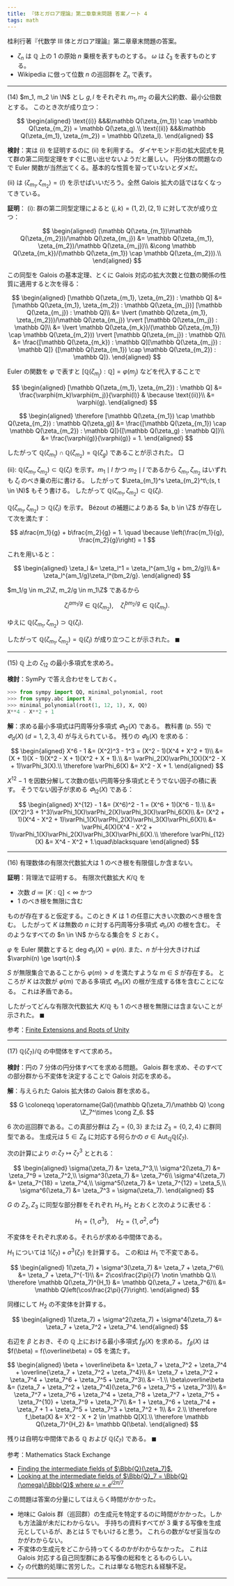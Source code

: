 ```yaml
---
title: 『体とガロア理論』第二章章末問題 答案ノート 4
tags: math
---
```


桂利行著『代数学 III 体とガロア理論』第二章章末問題の答案。

* $\zeta_n$ は $\mathbb Q$ 上の $1$ の原始 $n$ 乗根を表すものとする。
  $\omega$ は $\zeta_3$ を表すものとする。
* Wikipedia に倣って位数 $n$ の巡回群を $Z_n$ で表す。

----

$(14)$ $m_1, m_2 \in \N$ とし $g, l$ をそれぞれ $m_1, m_2$ の最大公約数、最小公倍数とする。
このとき次が成り立つ：

$$
\begin{aligned}
\text{(i)} &&&\mathbb Q(\zeta_{m_1}) \cap \mathbb Q(\zeta_{m_2}) = \mathbb Q(\zeta_g).\\
\text{(ii)} &&&\mathbb Q(\zeta_{m_1}, \zeta_{m_2}) = \mathbb Q(\zeta_l).
\end{aligned}
$$

**検討**：実は $\text{(i)}$ を証明するのに $\text{(ii)}$ を利用する。
ダイヤモンド形の拡大図式を見て群の第二同型定理をすぐに思い出せないようだと厳しい。
円分体の問題なので Euler 関数が当然出てくる。基本的な性質を習っていないとダメだ。

$\text{(ii)}$ は $\langle \zeta_{m_1}, \zeta_{m_2} \rangle = \langle l \rangle$
を示せばいいだろう。全然 Galois 拡大の話ではなくなってきている。

**証明**：
$\text{(i)}:$
群の第二同型定理によると $(j, k) = (1, 2), (2, 1)$ に対して次が成り立つ：

$$
\begin{aligned}
(\mathbb Q(\zeta_{m_1})\mathbb Q(\zeta_{m_2}))/\mathbb Q(\zeta_{m_j})
&= \mathbb Q(\zeta_{m_1}, \zeta_{m_2})/\mathbb Q(\zeta_{m_j})\\
&\cong \mathbb Q(\zeta_{m_k})/(\mathbb Q(\zeta_{m_1}) \cap \mathbb Q(\zeta_{m_2})).\\
\end{aligned}
$$

この同型を Galois の基本定理、とくに Galois 対応の拡大次数と位数の関係の性質に適用すると次を得る：

$$
\begin{aligned}
[\mathbb Q(\zeta_{m_1}, \zeta_{m_2}) : \mathbb Q]
&= [\mathbb Q(\zeta_{m_1}, \zeta_{m_2}) : \mathbb Q(\zeta_{m_j})]
   [\mathbb Q(\zeta_{m_j}) : \mathbb Q]\\
&= \lvert (\mathbb Q(\zeta_{m_1}, \zeta_{m_2}))/\mathbb Q(\zeta_{m_j}) \rvert
   [\mathbb Q(\zeta_{m_j}) : \mathbb Q]\\
&= \lvert \mathbb Q(\zeta_{m_k})/(\mathbb Q(\zeta_{m_1}) \cap \mathbb Q(\zeta_{m_2})) \rvert
  [\mathbb Q(\zeta_{m_j}) : \mathbb Q]\\
&= \frac{[\mathbb Q(\zeta_{m_k}) : \mathbb Q][\mathbb Q(\zeta_{m_j}) : \mathbb Q]}
   {[\mathbb Q(\zeta_{m_1}) \cap \mathbb Q(\zeta_{m_2}) : \mathbb Q]}.
\end{aligned}
$$

Euler の関数を $\varphi$ で表すと $[\mathbb Q(\zeta_{m_j}) : \mathbb Q] = \varphi(m_j)$ などを代入することで

$$
\begin{aligned}
[\mathbb Q(\zeta_{m_1}, \zeta_{m_2}) : \mathbb Q]
&= \frac{\varphi(m_k)\varphi(m_j)}{\varphi(l)} & \because \text{(ii)}\\
&= \varphi(g).
\end{aligned}
$$

$$
\begin{aligned}
\therefore [\mathbb Q(\zeta_{m_1}) \cap \mathbb Q(\zeta_{m_2}) : \mathbb Q(\zeta_g)]
&= \frac{[\mathbb Q(\zeta_{m_1}) \cap \mathbb Q(\zeta_{m_2}) : \mathbb Q]}{[\mathbb Q(\zeta_g) : \mathbb Q]}\\
&= \frac{\varphi(g)}{\varphi(g)} = 1.
\end{aligned}
$$

したがって $\mathbb Q(\zeta_{m_1}) \cap \mathbb Q(\zeta_{m_2}) = \mathbb Q(\zeta_g)$
であることが示された。
$\Box$

$\text{(ii)}:$ $\mathbb Q(\zeta_{m_1}, \zeta_{m_2}) \subset \mathbb Q(\zeta_l)$
を示す。$m_1 \mid l$ かつ $m_2 \mid l$ であるから
$\zeta_{m_1}, \zeta_{m_2}$ はいずれも $\zeta_l$ のべき乗の形に書ける。
したがって $\zeta_{m_1}^s \zeta_{m_2}^t\;(s, t \in \N)$ もそう書ける。
したがって $\mathbb Q(\zeta_{m_1}, \zeta_{m_2}) \subset \mathbb Q(\zeta_l).$

$\mathbb Q(\zeta_{m_1}, \zeta_{m_2}) \supset \mathbb Q(\zeta_l)$ を示す。
Bézout の補題によりある $a, b \in \Z$ が存在して次を満たす：

$$
a\frac{m_1}{g} + b\frac{m_2}{g} = 1. \quad \because \left(\frac{m_1}{g}, \frac{m_2}{g}\right) = 1
$$

これを用いると：

$$
\begin{aligned}
\zeta_l &= \zeta_l^1 = \zeta_l^{am_1/g + bm_2/g}\\
&= \zeta_l^{am_1/g}\zeta_l^{bm_2/g}.
\end{aligned}
$$

$m_1/g \in m_2\Z, m_2/g \in m_1\Z$ であるから

$$
\zeta_l^{am_1/g} \in \mathbb Q(\zeta_{m_2}),\quad
\zeta_l^{bm_2/g} \in \mathbb Q(\zeta_{m_1}).
$$

ゆえに $\mathbb Q(\zeta_{m_1}, \zeta_{m_2}) \supset \mathbb Q(\zeta_l).$

したがって $\mathbb Q(\zeta_{m_1}, \zeta_{m_2}) = \mathbb Q(\zeta_l)$
が成り立つことが示された。
$\blacksquare$

----

$(15)$ $\mathbb Q$ 上の $\zeta_{12}$ の最小多項式を求めろ。

**検討**：SymPy で答え合わせをしておく。

```python
>>> from sympy import QQ, minimal_polynomial, root
>>> from sympy.abc import X
>>> minimal_polynomial(root(1, 12, 1), X, QQ)
X**4 - X**2 + 1
```

**解**：求める最小多項式は円周等分多項式 $\varPhi_{12}(X)$ である。
教科書 (p. 55) で $\varPhi_d(X)\;(d = 1, 2, 3, 4)$ が与えられている。
残りの $\varPhi_6(X)$ を求める：

$$
\begin{aligned}
X^6 - 1 &= (X^2)^3 - 1^3 = (X^2 - 1)(X^4 + X^2 + 1)\\
&= (X + 1)(X - 1)(X^2 - X + 1)(X^2 + X + 1).\\
&= \varPhi_2(X)\varPhi_1(X)(X^2 - X + 1)\varPhi_3(X).\\
\therefore \varPhi_6(X) &= X^2 - X + 1.
\end{aligned}
$$

$X^{12} - 1$ を因数分解して次数の低い円周等分多項式とそうでない因子の積に表す。
そうでない因子が求める $\varPhi_{12}(X)$ である：

$$
\begin{aligned}
X^{12} - 1 &= (X^6)^2 - 1 = (X^6 + 1)(X^6 - 1).\\
&= ((X^2)^3 + 1^3)\varPhi_1(X)\varPhi_2(X)\varPhi_3(X)\varPhi_6(X)\\
&= (X^2 + 1)(X^4 - X^2 + 1)\varPhi_1(X)\varPhi_2(X)\varPhi_3(X)\varPhi_6(X)\\
&= \varPhi_4(X)(X^4 - X^2 + 1)\varPhi_1(X)\varPhi_2(X)\varPhi_3(X)\varPhi_6(X).\\
\therefore \varPhi_{12}(X) &= X^4 - X^2 + 1.\quad\blacksquare
\end{aligned}
$$

----

$(16)$ 有理数体の有限次代数拡大は $1$ のべき根を有限個しか含まない。

**証明**：背理法で証明する。
有限次代数拡大 $K/\mathbb Q$ を

* 次数 $d \coloneqq [K : \mathbb Q] \lt \infty$ かつ
* $1$ のべき根を無限に含む

ものが存在すると仮定する。このとき $K$ は $1$ の任意に大きい次数のべき根を含む。
したがって $K$ は無数の $n$ に対する円周等分多項式 $\varPhi_n(X)$ の根を含む。
そのようなすべての $n \in \N$ からなる集合を $S$ とおく。

$\varphi$ を Euler 関数とすると $\deg\varPhi_n(X) = \varphi(n).$
また、$n$ が十分大きければ $\varphi(n) \ge \sqrt{n}.$

$S$ が無限集合であることから
$\varphi(m) \gt d$ を満たすような $m \in S$ が存在する。
ところが $K$ は次数が $\varphi(m)$ である多項式 $\varPhi_m(X)$ の根が生成する体を含むことになる。
これは矛盾である。

したがってどんな有限次代数拡大 $K/\mathbb Q$ も $1$ のべき根を無限には含まないことが示された。
$\blacksquare$

参考：[Finite Extensions and Roots of Unity](https://math.stackexchange.com/questions/392223/finite-extensions-and-roots-of-unity)

----

$(17)$ $\mathbb Q(\zeta_7)/\mathbb Q$ の中間体をすべて求めろ。

**検討**：円の $7$ 分体の円分体すべてを求める問題。
Galois 群を求め、そのすべての部分群から不変体を決定することで Galois 対応を求める。

**解**：与えられた Galois 拡大体の Galois 群を求める。

$$
G \coloneqq \operatorname{Gal}(\mathbb Q(\zeta_7)/\mathbb Q)
\cong \Z_7^\times
\cong Z_6.
$$

$6$ 次の巡回群である。この真部分群は $Z_2 = \lbrace 0, 3\rbrace$
または $Z_3 = \lbrace 0, 2, 4\rbrace$ に群同型である。
生成元は $5 \in Z_6$ に対応する何らかの $\sigma \in \operatorname{Aut}_{\mathbb Q}\mathbb Q(\zeta_7).$

次の計算により $\sigma\colon \zeta_7 \longmapsto \zeta_7^3$ ととれる：

$$
\begin{aligned}
\sigma(\zeta_7) &= \zeta_7^3,\\
\sigma^2(\zeta_7) &= \zeta_7^9 = \zeta_7^2,\\
\sigma^3(\zeta_7) &= \zeta_7^6\\
\sigma^4(\zeta_7) &= \zeta_7^{18} = \zeta_7^4,\\
\sigma^5(\zeta_7) &= \zeta_7^{12} = \zeta_5,\\
\sigma^6(\zeta_7) &= \zeta_7^3 = \sigma(\zeta_7).
\end{aligned}
$$

$G$ の $Z_2, Z_3$ に同型な部分群をそれぞれ $H_1, H_2$ とおくと次のように表せる：

$$
H_1 = \lbrace 1, \sigma^3 \rbrace,\quad
H_2 = \lbrace 1, \sigma^2, \sigma^4\rbrace
$$

不変体をそれぞれ求める。それらが求める中間体である。

$H_1$ については $1(\zeta_7) + \sigma^3(\zeta_7)$ を計算する。
この和は $H_1$ で不変である。

$$
\begin{aligned}
1(\zeta_7) + \sigma^3(\zeta_7)
&= \zeta_7 + \zeta_7^6\\
&= \zeta_7 + \zeta_7^{-1}\\
&= 2\cos\frac{2\pi}{7} \notin \mathbb Q.\\
\therefore \mathbb Q(\zeta_7)^{H_1} &= \mathbb Q(\zeta_7 + \zeta_7^6)\\
&= \mathbb Q\left(\cos\frac{2\pi}{7}\right).
\end{aligned}
$$

同様にして $H_2$ の不変体を計算する。

$$
\begin{aligned}
1(\zeta_7) + \sigma^2(\zeta_7) + \sigma^4(\zeta_7)
&= \zeta_7 + \zeta_7^2 + \zeta_7^4.
\end{aligned}
$$

右辺を $\beta$ とおき、その $\mathbb Q$ 上における最小多項式 $f_\beta(X)$ を求める。
$f_\beta(X)$ は $f(\beta) = f(\overline\beta) = 0$ を満たす。

$$
\begin{aligned}
\beta + \overline\beta &= \zeta_7 + \zeta_7^2 + \zeta_7^4 + \overline{\zeta_7 + \zeta_7^2 + \zeta_7^4}\\
&= \zeta_7 + \zeta_7^2 + \zeta_7^4 + \zeta_7^6 + \zeta_7^5 + \zeta_7^3\\
&= -1.\\
\beta\overline\beta &= (\zeta_7 + \zeta_7^2 + \zeta_7^4)(\zeta_7^6 + \zeta_7^5 + \zeta_7^3)\\
&= \zeta_7^7 + \zeta_7^6 + \zeta_7^4 + \zeta_7^8 + \zeta_7^7 + \zeta_7^5 + \zeta_7^{10} + \zeta_7^9 + \zeta_7^7\\
&= 1 + \zeta_7^6 + \zeta_7^4 + \zeta_7 + 1 + \zeta_7^5 + \zeta_7^3 + \zeta_7^2 + 1\\
&= 2.\\
\therefore f_\beta(X) &= X^2 - X + 2 \in \mathbb Q[X].\\
\therefore \mathbb Q(\zeta_7)^{H_2} &= \mathbb Q(\beta).
\end{aligned}
$$

残りは自明な中間体である $\mathbb Q$ および $\mathbb Q(\zeta_7)$ である。
$\blacksquare$

参考：Mathematics Stack Exchange

* [Finding the intermediate fields of $\Bbb{Q}(\zeta_7)$.](https://math.stackexchange.com/questions/463968/finding-the-intermediate-fields-of-bbbq-zeta-7)
* [Looking at the intermediate fields of $\Bbb{Q}_7 = \Bbb{Q}(\omega)/\Bbb{Q}$ where $\omega = e^{i2\pi/7}$](https://math.stackexchange.com/questions/443042/looking-at-the-intermediate-fields-of-bbbq-7-bbbq-omega-bbbq-wher)

この問題は答案の分量にしてはえらく時間がかかった。

* 地味に Galois 群（巡回群）の生成元を特定するのに時間がかかった。しかも方法論が未だにわからない。
  手持ちの資料すべてが $3$ 乗する写像を生成元としているが、あとは $5$ でもいけると思う。
  これらの数がなぜ妥当なのかがわからない。
* 不変体の生成元をどこから持ってくるのかがわからなかった。
  これは Galois 対応する自己同型群にある写像の総和をとるものらしい。
* $\zeta_7$ の代数的処理に苦労した。これは単なる物忘れ＆経験不足。

----
